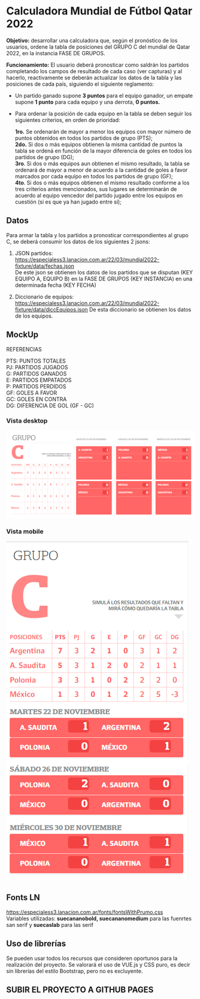 # Calculadora Mundial de Fútbol Qatar 2022

**Objetivo:** desarrollar una calculadora que, según el pronóstico de los usuarios, ordene la tabla de posiciones del GRUPO C del mundial de Qatar 2022, en la instancia FASE DE GRUPOS.

**Funcionamiento:**
El usuario deberá pronosticar como saldrán los partidos completando los campos de resultado de cada caso (ver capturas) y al hacerlo, reactivamente se deberán actualizar los datos de la tabla y las posiciones de cada país, siguiendo el siguiente reglamento:

- Un partido ganado supone **3 puntos** para el equipo ganador, un empate supone **1 punto** para cada equipo y una derrota, **0 puntos.**

- Para ordenar la posición de cada equipo en la tabla se deben seguir los siguientes criterios, en orden de prioridad:

  **1ro.** Se ordenarán de mayor a menor los equipos con mayor número de puntos obtenidos en todos los partidos de grupo (PTS);  
   **2do.** Si dos o más equipos obtienen la misma cantidad de puntos la tabla se ordená en función de la mayor diferencia de goles en todos los partidos de grupo (DG);  
   **3ro**. Si dos o más equipos aun obtienen el mismo resultado, la tabla se ordenará de mayor a menor de acuerdo a la cantidad de goles a favor marcados por cada equipo en todos los partidos de grupo (GF);  
  **4to**. Si dos o más equipos obtienen el mismo resultado conforme a los tres criterios antes mencionados, sus lugares se determinarán de acuerdo al equipo vencedor del partido jugado entre los equipos en cuestión (si es que ya han jugado entre sí);

## Datos

Para armar la tabla y los partidos a pronosticar correspondientes al grupo C, se deberá consumir los datos de los siguientes 2 jsons:

1. JSON partidos: https://especialess3.lanacion.com.ar/22/03/mundial2022-fixture/data/fechas.json  
   De este json se obtienen los datos de los partidos que se disputan (KEY EQUIPO A, EQUIPO B) en la FASE DE GRUPOS (KEY INSTANCIA) en una determinada fecha (KEY FECHA)

2. Diccionario de equipos: https://especialess3.lanacion.com.ar/22/03/mundial2022-fixture/data/diccEquipos.json
   De esta diccionario se obtienen los datos de los equipos.

## MockUp

REFERENCIAS

PTS: PUNTOS TOTALES<br>
PJ: PARTIDOS JUGADOS<br>
G: PARTIDOS GANADOS<br>
E: PARTIDOS EMPATADOS<br>
P: PARTIDOS PERDIDOS<br>
GF: GOLES A FAVOR<br>
GC: GOLES EN CONTRA<br>
DG: DIFERENCIA DE GOL (GF - GC)

### Vista desktop

![](vista_desktop.png)

### Vista mobile

![](vista_mobile.png)

## Fonts LN

https://especialess3.lanacion.com.ar/fonts/fontsWithPrumo.css  
Variables utilizadas: **suecananobold, suecananomedium** para las fuenrtes san serif y **suecaslab** para las serif

## Uso de librerías
Se pueden usar todos los recursos que consideren oportunos para la realización del proyecto. 
Se valorará el uso de VUE.js y CSS puro, es decir sin librerías del estilo Bootstrap, pero no es excluyente.


## SUBIR EL PROYECTO A GITHUB PAGES
